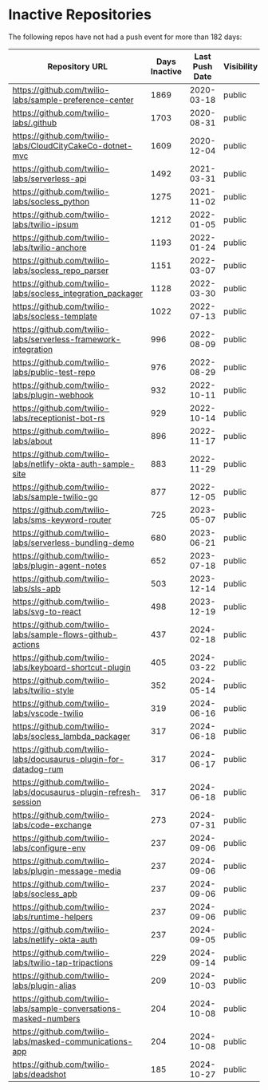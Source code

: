 # Inactive Repositories

The following repos have not had a push event for more than 182 days:

| Repository URL | Days Inactive | Last Push Date | Visibility |
| --- | --- | --- | --- |
| https://github.com/twilio-labs/sample-preference-center | 1869 | 2020-03-18 | public |
| https://github.com/twilio-labs/.github | 1703 | 2020-08-31 | public |
| https://github.com/twilio-labs/CloudCityCakeCo-dotnet-mvc | 1609 | 2020-12-04 | public |
| https://github.com/twilio-labs/serverless-api | 1492 | 2021-03-31 | public |
| https://github.com/twilio-labs/socless_python | 1275 | 2021-11-02 | public |
| https://github.com/twilio-labs/twilio-ipsum | 1212 | 2022-01-05 | public |
| https://github.com/twilio-labs/twilio-anchore | 1193 | 2022-01-24 | public |
| https://github.com/twilio-labs/socless_repo_parser | 1151 | 2022-03-07 | public |
| https://github.com/twilio-labs/socless_integration_packager | 1128 | 2022-03-30 | public |
| https://github.com/twilio-labs/socless-template | 1022 | 2022-07-13 | public |
| https://github.com/twilio-labs/serverless-framework-integration | 996 | 2022-08-09 | public |
| https://github.com/twilio-labs/public-test-repo | 976 | 2022-08-29 | public |
| https://github.com/twilio-labs/plugin-webhook | 932 | 2022-10-11 | public |
| https://github.com/twilio-labs/receptionist-bot-rs | 929 | 2022-10-14 | public |
| https://github.com/twilio-labs/about | 896 | 2022-11-17 | public |
| https://github.com/twilio-labs/netlify-okta-auth-sample-site | 883 | 2022-11-29 | public |
| https://github.com/twilio-labs/sample-twilio-go | 877 | 2022-12-05 | public |
| https://github.com/twilio-labs/sms-keyword-router | 725 | 2023-05-07 | public |
| https://github.com/twilio-labs/serverless-bundling-demo | 680 | 2023-06-21 | public |
| https://github.com/twilio-labs/plugin-agent-notes | 652 | 2023-07-18 | public |
| https://github.com/twilio-labs/sls-apb | 503 | 2023-12-14 | public |
| https://github.com/twilio-labs/svg-to-react | 498 | 2023-12-19 | public |
| https://github.com/twilio-labs/sample-flows-github-actions | 437 | 2024-02-18 | public |
| https://github.com/twilio-labs/keyboard-shortcut-plugin | 405 | 2024-03-22 | public |
| https://github.com/twilio-labs/twilio-style | 352 | 2024-05-14 | public |
| https://github.com/twilio-labs/vscode-twilio | 319 | 2024-06-16 | public |
| https://github.com/twilio-labs/socless_lambda_packager | 317 | 2024-06-18 | public |
| https://github.com/twilio-labs/docusaurus-plugin-for-datadog-rum | 317 | 2024-06-17 | public |
| https://github.com/twilio-labs/docusaurus-plugin-refresh-session | 317 | 2024-06-18 | public |
| https://github.com/twilio-labs/code-exchange | 273 | 2024-07-31 | public |
| https://github.com/twilio-labs/configure-env | 237 | 2024-09-06 | public |
| https://github.com/twilio-labs/plugin-message-media | 237 | 2024-09-06 | public |
| https://github.com/twilio-labs/socless_apb | 237 | 2024-09-06 | public |
| https://github.com/twilio-labs/runtime-helpers | 237 | 2024-09-06 | public |
| https://github.com/twilio-labs/netlify-okta-auth | 237 | 2024-09-05 | public |
| https://github.com/twilio-labs/twilio-tap-tripactions | 229 | 2024-09-14 | public |
| https://github.com/twilio-labs/plugin-alias | 209 | 2024-10-03 | public |
| https://github.com/twilio-labs/sample-conversations-masked-numbers | 204 | 2024-10-08 | public |
| https://github.com/twilio-labs/masked-communications-app | 204 | 2024-10-08 | public |
| https://github.com/twilio-labs/deadshot | 185 | 2024-10-27 | public |

